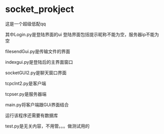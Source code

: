 # socket_prokject

这是一个超级低配qq

其中Login.py是登陆界面的ui
  登陆界面包括提示昵称不能为空，服务器ip不能为空

filesendGui.py是传输文件的界面

indexgui.py是登陆后的主界面窗口

socketGUI2.py是聊天窗口界面

tcpclnt2.py是客户端

tcpser.py是服务器端

main.py将客户端跟GUi界面结合

运行该程序还需要有数据库

test.py是无关内容，不用管。。。做测试用的
